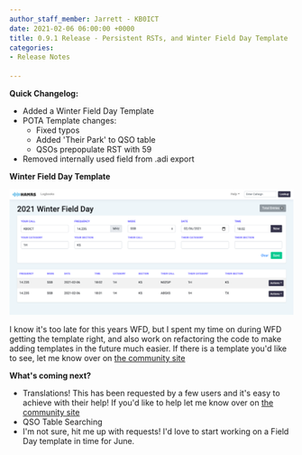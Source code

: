 ```yaml
---
author_staff_member: Jarrett - KB0ICT
date: 2021-02-06 06:00:00 +0000
title: 0.9.1 Release - Persistent RSTs, and Winter Field Day Template
categories:
- Release Notes

---
```

**Quick Changelog:**

* Added a Winter Field Day Template
* POTA Template changes:
  * Fixed typos
  * Added 'Their Park' to QSO table
  * QSOs prepopulate RST with 59
* Removed internally used field from .adi export

**Winter Field Day Template**

![](/uploads/screen-shot-2021-02-06-at-12-03-10-pm.png "Winter Field Day Template")

I know it's too late for this years WFD, but I spent my time on during WFD getting the template right, and also work on refactoring the code to make adding templates in the future much easier. If there is a template you'd like to see, let me know over on [the community site](https://community.hamrs.app/c/feature-requests/6)

**What's coming next?**

* Translations! This has been requested by a few users and it's easy to achieve with their help! If you'd like to help let me know over on [the community site](https://community.hamrs.app/c/feature-requests/translations/8)
* QSO Table Searching
* I'm not sure, hit me up with requests! I'd love to start working on a Field Day template in time for June.
